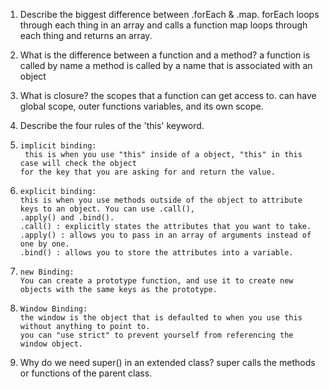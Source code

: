 

1. Describe the biggest difference between .forEach & .map.
    forEach loops through each thing in an array and calls a function
    map loops through each thing and returns an array.

2. What is the difference between a function and a method?
    a function is called by name
    a method is called by a name that is associated with an object

3. What is closure?
    the scopes  that a function can get access to. can have global scope, outer functions variables, and its own scope.

4. Describe the four rules of the 'this' keyword.
 1.
        implicit binding:
         this is when you use "this" inside of a object, "this" in this case will check the object 
        for the key that you are asking for and return the value.
 2. 
        explicit binding:
        this is when you use methods outside of the object to attribute keys to an object. You can use .call(), 
        .apply() and .bind().
        .call() : explicitly states the attributes that you want to take.
        .apply() : allows you to pass in an array of arguments instead of one by one.
        .bind() : allows you to store the attributes into a variable. 

 3. 
        new Binding: 
        You can create a prototype function, and use it to create new objects with the same keys as the prototype.
 4. 
        Window Binding: 
        the window is the object that is defaulted to when you use this without anything to point to. 
        you can "use strict" to prevent yourself from referencing the window object.
5. Why do we need super() in an extended class?
    super calls the methods or functions of the parent class.